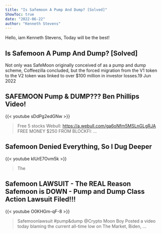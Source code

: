 ```yaml
---
title: "Is Safemoon A Pump And Dump? [Solved]"
ShowToc: true 
date: "2022-06-22"
author: "Kenneth Stevens" 
---
```


Hello, iam Kenneth Stevens, Today will be the best!
## Is Safemoon A Pump And Dump? [Solved]
Not only was SafeMoon originally conceived of as a pump and dump scheme, Coffeezilla concluded, but the forced migration from the V1 token to the V2 token was linked to over $100 million in investor losses.19 Jun 2022

## SAFEMOON Pump & DUMP??? Ben Phillips Video!
{{< youtube sDdPg2edGNw >}}
>Free 5 stocks Webull: https://a.webull.com/ga6oNfm5MSLnGLgRJA FREE MONEY $250 FROM BLOCKFI: ...

## Safemoon Denied Everything, So I Dug Deeper
{{< youtube kIUrE7Ovm5k >}}
>The 

## Safemoon LAWSUIT - The REAL Reason Safemoon is DOWN - Pump and Dump Class Action Lawsuit Filed!!!
{{< youtube O0KHGm-qF-8 >}}
>Safemoonlawsuit #pump&dump @Crypto Moon Boy Posted a video today blaming the current all-time low on The Market, Biden, ...

